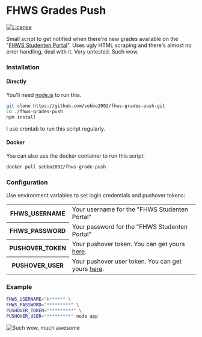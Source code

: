 # FHWS Grades Push

[![License](https://img.shields.io/badge/license-MIT-blue.svg?style=flat-square)](LICENSE)

Small script to get notified when there're new grades available on the 
"[FHWS Studenten Portal](https://studentenportal.fhws.de/grades)". Uses 
ugly HTML scraping and there's almost no error handling, deal with it. 
Very untested. Such wow.

### Installation

#### Directly

You'll need [node.js](https://nodejs.org/en/) to run this.

```bash
git clone https://github.com/sebbo2002/fhws-grades-push.git
cd ./fhws-grades-push
npm install
```

I use crontab to run this script regularly.


#### Docker

You can also use the docker container to run this script:

```bash
docker pull sebbo2002/fhws-grade-push
```


### Configuration

Use environment variables to set login credentials and pushover tokens:

<table>
    <tr>
        <th scope="row">FHWS_USERNAME</td>
        <td>Your username for the "FHWS Studenten Portal"</td>
    </tr>
    <tr>
        <th scope="row">FHWS_PASSWORD</td>
        <td>Your password for the "FHWS Studenten Portal"</td>
    </tr>
    <tr>
        <th scope="row">PUSHOVER_TOKEN</td>
        <td>Your pushover token. You can get yours <a href="https://pushover.net/apps">here</a>.</td>
    </tr>
    <tr>
        <th scope="row">PUSHOVER_USER</td>
        <td>Your pushover user token. You can get yours <a href="https://pushover.net/">here</a>.</td>
    </tr>
</table>

### Example

```bash
FHWS_USERNAME="k*****" \
FHWS_PASSWORD="*********" \
PUSHOVER_TOKEN="*********" \
PUSHOVER_USER="*********" node app
```

![Such wow, much awesome](https://i.imgur.com/rSzk8wQ.png)

